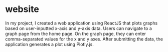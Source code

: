 # website
In my project, I created a web application using ReactJS that plots graphs based on user-inputted x-axis and y-axis data. Users can navigate to a graph page from the home page. On the graph page, they can enter comma-separated values for the x and y axes. After submitting the data, the application generates a plot using Plotly.js.
